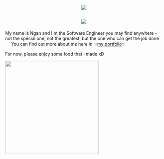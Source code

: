 <p align="center"><img src="https://ntuyetngan.com/public/github/readme-top.png">

## <p align="center"><img src="https://ntuyetngan.com/public/github/readme-hello.png" align="center">

My name is Ngan and I'm the Software Engineer you may find anywhere - not the special one, not the greatest, but the one who can get the job done <img src="https://emojis.slackmojis.com/emojis/images/1597609912/10174/wfh_parrot.gif?1597609912" width="15px">
You can find out more about me here in ✨<a href="https://ntuyetngan.com/" target="_blank">my portfolio</a>✨

For now, please enjoy some food that I made xD

<img src="https://lh3.googleusercontent.com/pw/AM-JKLUOYFhlyppV1uqewMuQ7NupKCcLm8dJZJ0z3V5ohhOTTvfs6FDxDEYxvDp2e_FUqrxy8feIzXR1stiJsqyhfwlidQ3yrgYRqEED9jPqoERoo79zIDjR-myvuWXBFHYCTUdibtYHXhSItZNW4CrlYaNy=w684-h912-no?authuser=0" width="300px">

